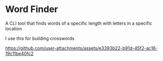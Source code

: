 # Word Finder

A CLI tool that finds words of a specific length with letters in a specific location

I use this for building crosswords

https://github.com/user-attachments/assets/e3393b22-b91d-45f2-ac16-19c11be40fc2
